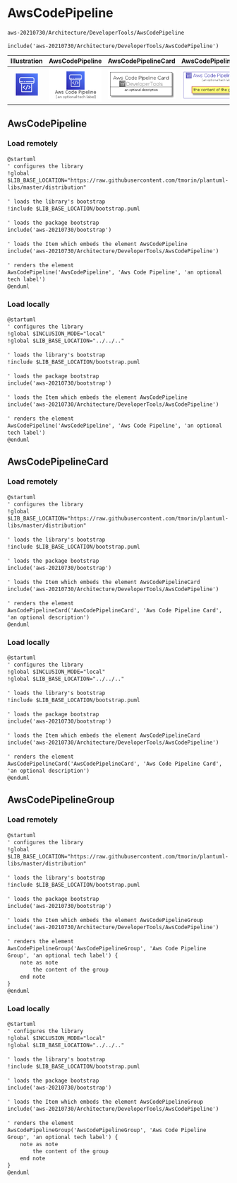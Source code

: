 # AwsCodePipeline


```text
aws-20210730/Architecture/DeveloperTools/AwsCodePipeline
```

```text
include('aws-20210730/Architecture/DeveloperTools/AwsCodePipeline')
```



| Illustration | AwsCodePipeline | AwsCodePipelineCard | AwsCodePipelineGroup |
| :---: | :---: | :---: | :---: |
| ![illustration for Illustration](../../../aws-20210730/Architecture/DeveloperTools/AwsCodePipeline.png) | ![illustration for AwsCodePipeline](../../../aws-20210730/Architecture/DeveloperTools/AwsCodePipeline.Local.png) | ![illustration for AwsCodePipelineCard](../../../aws-20210730/Architecture/DeveloperTools/AwsCodePipelineCard.Local.png) | ![illustration for AwsCodePipelineGroup](../../../aws-20210730/Architecture/DeveloperTools/AwsCodePipelineGroup.Local.png) |




## AwsCodePipeline

### Load remotely
```plantuml
@startuml
' configures the library
!global $LIB_BASE_LOCATION="https://raw.githubusercontent.com/tmorin/plantuml-libs/master/distribution"

' loads the library's bootstrap
!include $LIB_BASE_LOCATION/bootstrap.puml

' loads the package bootstrap
include('aws-20210730/bootstrap')

' loads the Item which embeds the element AwsCodePipeline
include('aws-20210730/Architecture/DeveloperTools/AwsCodePipeline')

' renders the element
AwsCodePipeline('AwsCodePipeline', 'Aws Code Pipeline', 'an optional tech label')
@enduml
```

### Load locally
```plantuml
@startuml
' configures the library
!global $INCLUSION_MODE="local"
!global $LIB_BASE_LOCATION="../../.."

' loads the library's bootstrap
!include $LIB_BASE_LOCATION/bootstrap.puml

' loads the package bootstrap
include('aws-20210730/bootstrap')

' loads the Item which embeds the element AwsCodePipeline
include('aws-20210730/Architecture/DeveloperTools/AwsCodePipeline')

' renders the element
AwsCodePipeline('AwsCodePipeline', 'Aws Code Pipeline', 'an optional tech label')
@enduml
```

## AwsCodePipelineCard

### Load remotely
```plantuml
@startuml
' configures the library
!global $LIB_BASE_LOCATION="https://raw.githubusercontent.com/tmorin/plantuml-libs/master/distribution"

' loads the library's bootstrap
!include $LIB_BASE_LOCATION/bootstrap.puml

' loads the package bootstrap
include('aws-20210730/bootstrap')

' loads the Item which embeds the element AwsCodePipelineCard
include('aws-20210730/Architecture/DeveloperTools/AwsCodePipeline')

' renders the element
AwsCodePipelineCard('AwsCodePipelineCard', 'Aws Code Pipeline Card', 'an optional description')
@enduml
```

### Load locally
```plantuml
@startuml
' configures the library
!global $INCLUSION_MODE="local"
!global $LIB_BASE_LOCATION="../../.."

' loads the library's bootstrap
!include $LIB_BASE_LOCATION/bootstrap.puml

' loads the package bootstrap
include('aws-20210730/bootstrap')

' loads the Item which embeds the element AwsCodePipelineCard
include('aws-20210730/Architecture/DeveloperTools/AwsCodePipeline')

' renders the element
AwsCodePipelineCard('AwsCodePipelineCard', 'Aws Code Pipeline Card', 'an optional description')
@enduml
```

## AwsCodePipelineGroup

### Load remotely
```plantuml
@startuml
' configures the library
!global $LIB_BASE_LOCATION="https://raw.githubusercontent.com/tmorin/plantuml-libs/master/distribution"

' loads the library's bootstrap
!include $LIB_BASE_LOCATION/bootstrap.puml

' loads the package bootstrap
include('aws-20210730/bootstrap')

' loads the Item which embeds the element AwsCodePipelineGroup
include('aws-20210730/Architecture/DeveloperTools/AwsCodePipeline')

' renders the element
AwsCodePipelineGroup('AwsCodePipelineGroup', 'Aws Code Pipeline Group', 'an optional tech label') {
    note as note
        the content of the group
    end note
}
@enduml
```

### Load locally
```plantuml
@startuml
' configures the library
!global $INCLUSION_MODE="local"
!global $LIB_BASE_LOCATION="../../.."

' loads the library's bootstrap
!include $LIB_BASE_LOCATION/bootstrap.puml

' loads the package bootstrap
include('aws-20210730/bootstrap')

' loads the Item which embeds the element AwsCodePipelineGroup
include('aws-20210730/Architecture/DeveloperTools/AwsCodePipeline')

' renders the element
AwsCodePipelineGroup('AwsCodePipelineGroup', 'Aws Code Pipeline Group', 'an optional tech label') {
    note as note
        the content of the group
    end note
}
@enduml
```

